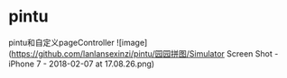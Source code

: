 # pintu
pintu和自定义pageController
![image](https://github.com/lanlansexinzi/pintu/园园拼图/Simulator Screen Shot - iPhone 7 - 2018-02-07 at 17.08.26.png)
